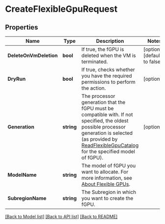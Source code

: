 # CreateFlexibleGpuRequest

## Properties

Name | Type | Description | Notes
------------ | ------------- | ------------- | -------------
**DeleteOnVmDeletion** | **bool** | If true, the fGPU is deleted when the VM is terminated. | [optional] [default to false]
**DryRun** | **bool** | If true, checks whether you have the required permissions to perform the action. | [optional] 
**Generation** | **string** | The processor generation that the fGPU must be compatible with. If not specified, the oldest possible processor generation is selected (as provided by [ReadFlexibleGpuCatalog](#readflexiblegpucatalog) for the specified model of fGPU). | [optional] 
**ModelName** | **string** | The model of fGPU you want to allocate. For more information, see [About Flexible GPUs](https://docs.outscale.com/en/userguide/About-Flexible-GPUs.html). | 
**SubregionName** | **string** | The Subregion in which you want to create the fGPU. | 

[[Back to Model list]](../README.md#documentation-for-models) [[Back to API list]](../README.md#documentation-for-api-endpoints) [[Back to README]](../README.md)


